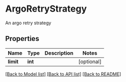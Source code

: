 # ArgoRetryStrategy

An argo retry strategy
## Properties
Name | Type | Description | Notes
------------ | ------------- | ------------- | -------------
**limit** | **int** |  | [optional] 

[[Back to Model list]](../README.md#documentation-for-models) [[Back to API list]](../README.md#documentation-for-api-endpoints) [[Back to README]](../README.md)


